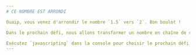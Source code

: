 ```yaml
---
# CE NOMBRE EST ARRONDI

Ouaip, vous venez d'arrondir le nombre `1.5` vers `2`. Bon boulot !

Dans le prochain défi, nous allons transformer un nombre en chaîne de caractères.

Exécutez `javascripting` dans la console pour choisir le prochain défi.
---
```

